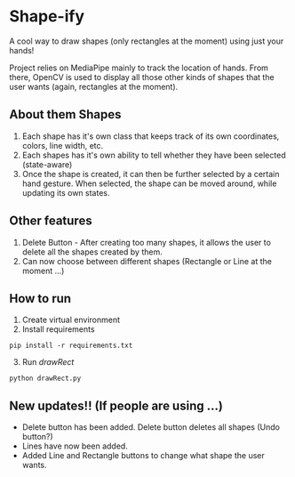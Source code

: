 # **Shape-ify**
A cool way to draw shapes (only rectangles at the moment) using just your hands!

Project relies on MediaPipe mainly to track the location of hands. From there, OpenCV is used to display all those
other kinds of shapes that the user wants (again, rectangles at the moment).

## About them Shapes
1. Each shape has it's own class that keeps track of its own coordinates, colors, line width, etc.
2. Each shapes has it's own ability to tell whether they have been selected (state-aware)
3. Once the shape is created, it can then be further selected by a certain hand gesture. When selected,
   the shape can be moved around, while updating its own states.

## Other features
1. Delete Button - After creating too many shapes, it allows the user to delete all the shapes created by them.
2. Can now choose between different shapes (Rectangle or Line at the moment ...)

## How to run
1. Create virtual environment
2. Install requirements
```
pip install -r requirements.txt
```
3. Run *drawRect*
``` 
python drawRect.py
```
## New updates!! (If people are using ...)
- Delete button has been added. Delete button deletes all shapes (Undo button?)
- Lines have now been added.
- Added Line and Rectangle buttons to change what shape the user wants.